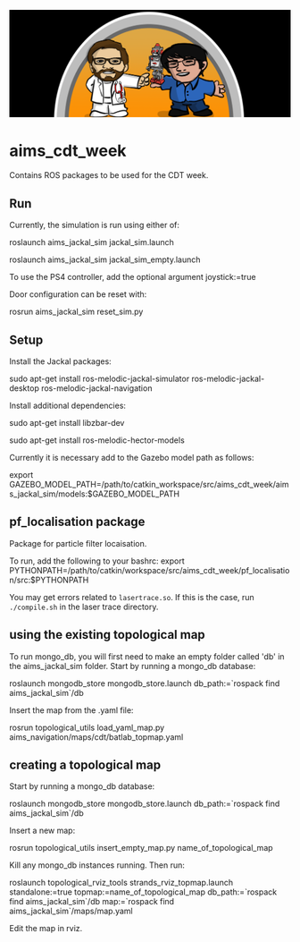 ![alt text](ORI_AIMS_Week_Logo_Banner.png "logo")

# aims_cdt_week
Contains ROS packages to be used for the CDT week.

## Run
Currently, the simulation is run using either of:

roslaunch aims_jackal_sim jackal_sim.launch

roslaunch aims_jackal_sim jackal_sim_empty.launch

To use the PS4 controller, add the optional argument joystick:=true

Door configuration can be reset with:

rosrun aims_jackal_sim reset_sim.py

## Setup
Install the Jackal packages:

sudo apt-get install ros-melodic-jackal-simulator ros-melodic-jackal-desktop ros-melodic-jackal-navigation

Install additional dependencies:

sudo apt-get install libzbar-dev

sudo apt-get install ros-melodic-hector-models

Currently it is necessary add to the Gazebo model path as follows:

export GAZEBO_MODEL_PATH=/path/to/catkin_workspace/src/aims_cdt_week/aims_jackal_sim/models:$GAZEBO_MODEL_PATH 

## pf_localisation package
Package for particle filter locaisation.

To run, add the following to your bashrc:
export PYTHONPATH=/path/to/catkin/workspace/src/aims_cdt_week/pf_localisation/src:$PYTHONPATH

You may get errors related to `lasertrace.so`. If this is the case, run `./compile.sh` in the laser trace directory.


## using the existing topological map
To run mongo_db, you will first need to make an empty folder called 'db' in the aims_jackal_sim folder. Start by running a mongo_db database:

roslaunch mongodb_store mongodb_store.launch db_path:=\`rospack find aims_jackal_sim\`/db

Insert the map from the .yaml file:

rosrun topological_utils load_yaml_map.py aims_navigation/maps/cdt/batlab_topmap.yaml

## creating a topological map

Start by running a mongo_db database:

roslaunch mongodb_store mongodb_store.launch db_path:=\`rospack find aims_jackal_sim\`/db

Insert a new map:

rosrun topological_utils insert_empty_map.py name_of_topological_map

Kill any mongo_db instances running. Then run:

roslaunch topological_rviz_tools strands_rviz_topmap.launch standalone:=true topmap:=name_of_topological_map db_path:=\`rospack find aims_jackal_sim\`/db map:=\`rospack find aims_jackal_sim\`/maps/map.yaml

Edit the map in rviz.
